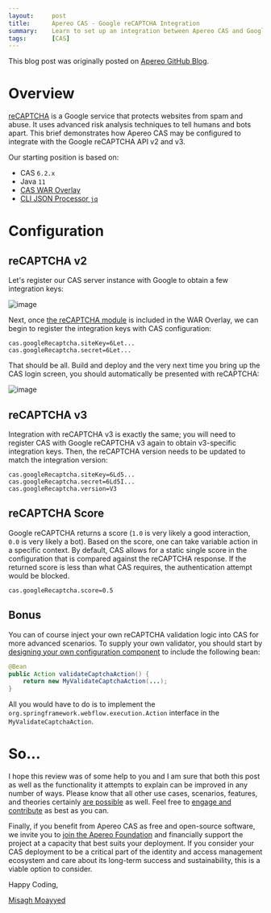 ```yaml
---
layout:     post
title:      Apereo CAS - Google reCAPTCHA Integration
summary:    Learn to set up an integration between Apereo CAS and Google reCAPTCHA.
tags:       [CAS]
---
```


<div class="alert alert-success"><i class="far fa-lightbulb"></i> This blog post was originally posted on <a href="https://github.com/apereo/apereo.github.io">Apereo GitHub Blog</a>.</div>

# Overview

[reCAPTCHA](https://developers.google.com/recaptcha) is a Google service that protects websites from 
spam and abuse. It uses advanced risk analysis techniques to tell humans and bots apart. This brief 
demonstrates how Apereo CAS may be configured to integrate with the Google reCAPTCHA API v2 and v3. 

Our starting position is based on:

- CAS `6.2.x`
- Java `11`
- [CAS WAR Overlay](https://github.com/apereo/cas-overlay-template)
- [CLI JSON Processor `jq`](https://stedolan.github.io/jq/)

# Configuration

## reCAPTCHA v2

Let's register our CAS server instance with Google to obtain a few integration keys:

![image](https://user-images.githubusercontent.com/1205228/68384146-66bf4f00-0170-11ea-83be-0839615921fc.png)

Next, once [the reCAPTCHA module](https://apereo.github.io/cas/development/integration/Configuring-Google-reCAPTCHA.html) is included in the WAR Overlay, we can begin to register the integration keys with CAS configuration:

```properties
cas.googleRecaptcha.siteKey=6Let...
cas.googleRecaptcha.secret=6Let...
```

That should be all. Build and deploy and the very next time you bring up the CAS login screen, you should automatically be presented with reCAPTCHA:

![image](https://user-images.githubusercontent.com/1205228/68384529-3cba5c80-0171-11ea-8e21-304938be08d4.png)

## reCAPTCHA v3

Integration with reCAPTCHA v3 is exactly the same; you will need to register CAS with Google reCAPTCHA v3 again to obtain v3-specific integration keys. Then, 
the reCAPTCHA version needs to be updated to match the integration version:

```properties
cas.googleRecaptcha.siteKey=6Ld5...
cas.googleRecaptcha.secret=6Ld5I...
cas.googleRecaptcha.version=V3
```                           

## reCAPTCHA Score

Google reCAPTCHA returns a score (`1.0` is very likely a good interaction, `0.0` is very likely a bot). Based on the score, one can take variable action in a specific context. By default, CAS allows for a static single score in the configuration that is compared against the reCAPTCHA response. If the returned score is less than what CAS requires, the authentication attempt would be blocked.

```properties 
cas.googleRecaptcha.score=0.5
```  

## Bonus

You can of course inject your own reCAPTCHA validation logic into CAS for more advanced scenarios. To supply your own validator, you should 
start by [designing your own configuration component](https://apereo.github.io/cas/development/configuration/Configuration-Management-Extensions.html) to 
include the following bean:

```java
@Bean
public Action validateCaptchaAction() {
    return new MyValidateCaptchaAction(...);
}
```

All you would have to do is to implement the `org.springframework.webflow.execution.Action` interface in the `MyValidateCaptchaAction`. 

# So...

I hope this review was of some help to you and I am sure that both this post as well as the functionality it attempts to explain can be improved in any number of ways. Please know that all other use cases, scenarios, features, and theories certainly [are possible](https://apereo.github.io/2017/02/18/onthe-theoryof-possibility/) as well. Feel free to [engage and contribute](https://apereo.github.io/cas/developer/Contributor-Guidelines.html) as best as you can.

Finally, if you benefit from Apereo CAS as free and open-source software, we invite you to [join the Apereo Foundation](https://www.apereo.org/content/apereo-membership) and financially support the project at a capacity that best suits your deployment. If you consider your CAS deployment to be a critical part of the identity and access management ecosystem and care about its long-term success and sustainability, this is a viable option to consider.

Happy Coding,

[Misagh Moayyed](https://fawnoos.com)
